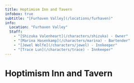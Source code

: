 ```yaml
---
title: Hoptimism Inn and Tavern
infobox: true
subtitle: "[Furhaven Valley](/locations/furhaven)"
info:
  Location: "Furhaven Valley"
  Staff:
    - "[Shizuka Valenheart](/characters/shizuka) - Owner"
    - "[Marina Hasenkamp](/characters/marina) - Bartender"
    - "[Jewel Wolfe](/characters/jewel) - Innkeeper"
    - "[Trace Lun](/characters/trace) - Innkeeper"
---
```


# Hoptimism Inn and Tavern

